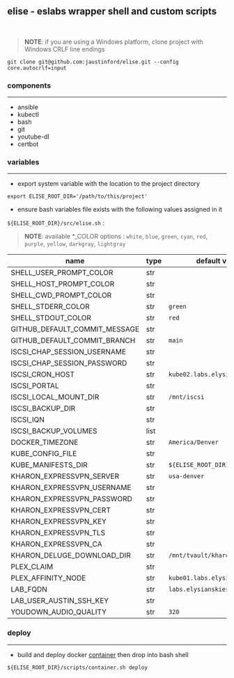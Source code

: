 ## elise - eslabs wrapper shell and custom scripts
<br />

> **NOTE**: if you are using a Windows platform, clone project with Windows CRLF line endings
```
git clone git@github.com:jaustinford/elise.git --config core.autocrlf=input
```

### components
---

- ansible
- kubectl
- bash
- git
- youtube-dl
- certbot

### variables
---

- export system variable with the location to the project directory
```
export ELISE_ROOT_DIR='/path/to/this/project'
```

- ensure bash variables file exists with the following values assigned in it

`${ELISE_ROOT_DIR}/src/elise.sh` :
> **NOTE**: available *_COLOR options : `white`, `blue`, `green`, `cyan`, `red`, `purple`, `yellow`, `darkgray`, `lightgray`

| name                          | type | default value                  | base64 |
|-------------------------------|------|--------------------------------| -------|
| SHELL_USER_PROMPT_COLOR       | str  |                                |        |
| SHELL_HOST_PROMPT_COLOR       | str  |                                |        |
| SHELL_CWD_PROMPT_COLOR        | str  |                                |        |
| SHELL_STDERR_COLOR            | str  | `green`                        |        |
| SHELL_STDOUT_COLOR            | str  | `red`                          |        |
| GITHUB_DEFAULT_COMMIT_MESSAGE | str  |                                |        |
| GITHUB_DEFAULT_COMMIT_BRANCH  | str  | `main`                         |        |
| ISCSI_CHAP_SESSION_USERNAME   | str  |                                |        |
| ISCSI_CHAP_SESSION_PASSWORD   | str  |                                |        |
| ISCSI_CRON_HOST               | str  | `kube02.labs.elysianskies.com` |        |
| ISCSI_PORTAL                  | str  |                                |        |
| ISCSI_LOCAL_MOUNT_DIR         | str  | `/mnt/iscsi`                   |        |
| ISCSI_BACKUP_DIR              | str  |                                |        |
| ISCSI_IQN                     | str  |                                |        |
| ISCSI_BACKUP_VOLUMES          | list |                                |        |
| DOCKER_TIMEZONE               | str  | `America/Denver`               |        |
| KUBE_CONFIG_FILE              | str  |                                |        |
| KUBE_MANIFESTS_DIR            | str  | `${ELISE_ROOT_DIR}/manifests`  |        |
| KHARON_EXPRESSVPN_SERVER      | str  | `usa-denver`                   |        |
| KHARON_EXPRESSVPN_USERNAME    | str  |                                | `true` |
| KHARON_EXPRESSVPN_PASSWORD    | str  |                                | `true` |
| KHARON_EXPRESSVPN_CERT        | str  |                                | `true` |
| KHARON_EXPRESSVPN_KEY         | str  |                                | `true` |
| KHARON_EXPRESSVPN_TLS         | str  |                                | `true` |
| KHARON_EXPRESSVPN_CA          | str  |                                | `true` |
| KHARON_DELUGE_DOWNLOAD_DIR    | str  | `/mnt/tvault/kharon`           |        |
| PLEX_CLAIM                    | str  |                                |        |
| PLEX_AFFINITY_NODE            | str  | `kube01.labs.elysianskies.com` |        |
| LAB_FQDN                      | str  | `labs.elysianskies.com`        |        |
| LAB_USER_AUSTIN_SSH_KEY       | str  |                                | `true` |
| YOUDOWN_AUDIO_QUALITY         | str  | `320`                          |        |


### deploy
---

- build and deploy docker [container](https://github.com/jaustinford/elise/blob/main/scripts/container.sh) then drop into bash shell
```
${ELISE_ROOT_DIR}/scripts/container.sh deploy
```
